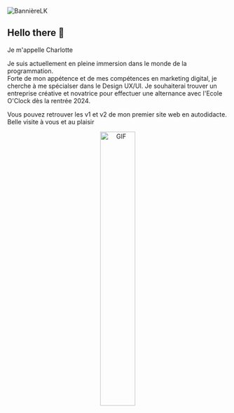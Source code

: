 ![BannièreLK](https://github.com/user-attachments/assets/3f36eb5c-6525-4c67-b3fc-bcc20c53ba50)

## Hello there 👋 
Je m'appelle Charlotte 

Je suis actuellement en pleine immersion dans le monde de la programmation. <br> Forte de mon appétence et de mes compétences en marketing digital, je cherche à me spécialser dans le Design UX/UI. Je souhaiterai trouver un entreprise créative et novatrice pour effectuer une alternance avec l'Ecole O'Clock dès la rentrée 2024. 

Vous pouvez retrouver les v1 et v2 de mon premier site web en autodidacte. 
Belle visite à vous et au plaisir 

<p align="center">
  <img align="center" width="40%" alt="GIF" src="https://i.giphy.com/media/v1.Y2lkPTc5MGI3NjExOWNiNmRicDVqbWozNGV4ZTFmczF5a3prMGZ2Zm03ZHp5azZ4ZWx6ZCZlcD12MV9pbnRlcm5hbF9naWZfYnlfaWQmY3Q9Zw/3oKIPnAiaMCws8nOsE/giphy.gif"/>
</p>

<!--
**Cha-Dbs/Cha-Dbs** is a ✨ _special_ ✨ repository because its `README.md` (this file) appears on your GitHub profile.

Here are some ideas to get you started:

- 🔭 I’m currently working on ...
- 🌱 I’m currently learning ...
- 👯 I’m looking to collaborate on ...
- 🤔 I’m looking for help with ...
- 💬 Ask me about ...
- 📫 How to reach me: ...
- 😄 Pronouns: ...
- ⚡ Fun fact: ...
-->
